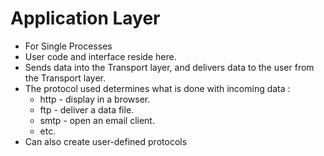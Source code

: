 # Application Layer
- For Single Processes
- User code and interface reside here.
- Sends data into the Transport layer, and delivers data to the user from the Transport layer.
- The protocol used determines what is done with incoming data :
	- http - display in a browser.
	- ftp - deliver a data file.
	- smtp - open an email client.
	- etc.
- Can also create user-defined protocols